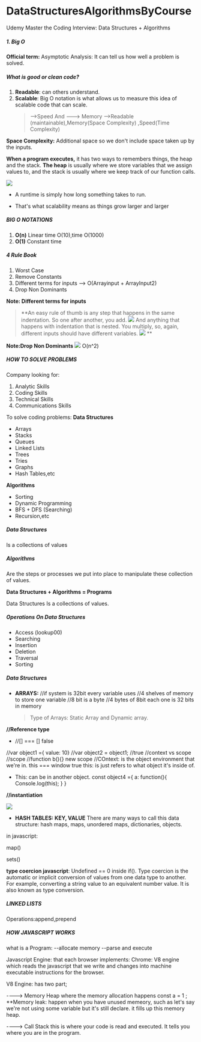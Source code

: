 # DataStructuresAlgorithmsByCourse

Udemy Master the Coding Interview: Data Structures + Algorithms

##### 1. Big O

**Official term:** Asymptotic Analysis:
It can tell us how well a problem is solved.

##### What is good or clean code?

1. **Readable**: can others understand.
1. **Scalable**: Big O notation is what allows us to measure this idea of scalable code that can scale.
   > -->Speed And ---> Memory
   > -->Readable (maintainable),Memory(Space Complexity) ,Speed(Time Complexity)

**Space Complexity:** Additional space so we don't include space taken up by the inputs.

**When a program executes,** it has two ways to remembers things, the heap and the stack.
**The heap** is usually where we store variables that we assign values to, and the stack is usually where we keep track of our function calls.

![](BigOchart.png)

- A runtime is simply how long something takes to run.

- That's what scalability means as things grow larger
  and larger

##### BIG O NOTATIONS

1. **O(n)** Linear time O(10),time O(1000)
1. **O(1)** Constant time

##### 4 Rule Book

1. Worst Case
1. Remove Constants
1. Different terms for inputs -->
   O(Arrayinput + ArrayInput2)
1. Drop Non Dominants

**Note: Different terms for inputs**

> **An easy rule of thumb is any step that happens in the same indentation. So one after another, you add.
> ![](Same%20indentations.png)
> And anything that happens with indentation that is nested. You multiply, so, again, different inputs should have different variables.
> ![](Different%20Indentation.png)
> **

**Note:Drop Non Dominants**
![](Dominant%20Term.png)
O(n^2)

##### HOW TO SOLVE PROBLEMS

Company looking for:

1. Analytic Skills
2. Coding Skills
3. Technical Skills
4. Communications Skills

To solve coding problems:
**Data Structures**

- Arrays
- Stacks
- Queues
- Linked Lists
- Trees
- Tries
- Graphs
- Hash Tables,etc

**Algorithms**

- Sorting
- Dynamic Programming
- BFS + DFS (Searching)
- Recursion,etc

##### Data Structures

Is a collections of values

##### Algorithms

Are the steps or processes we put into place to manipulate these collection of values.

**Data Structures + Algorithms = Programs**

Data Structures
Is a collections of values.

##### Operations On Data Structures

- Access (lookup00)
- Searching
- Insertion
- Deletion
- Traversal
- Sorting

##### Data Structures

- **ARRAYS:**
  //if system is 32bit every variable uses
  //4 shelves of memory to store one variable
  //8 bit is a byte
  //4 bytes of 8bit each one is 32 bits in memory
  > Type of Arrays: Static Array and Dynamic array.

**//Reference type**

- //[] === [] false

//var object1 ={ value: 10}
//var object2 = object1; //true
//context vs scope
//scope
//function b(){} new scope
//COntext: is the object environment that we're in.
this === window true
this: is just refers to what object it's inside of.

- This: can be in another object.
  const object4 ={
  a: function(){
  Console.log(this);
      }
      }

**//instantiation**

![](Array%20Memory.png)

- **HASH TABLES: KEY, VALUE**
  There are many ways to call this data structure: hash maps, maps, unordered maps, dictionaries, objects.

in javascript:

map()

sets()

**type coercion javascript**: Undefined == 0 inside if().
Type coercion is the automatic or implicit conversion of values from one data type to another. For example, converting a string value to an equivalent number value. It is also known as type conversion.

##### LINKED LISTS

Operations:append,prepend

##### HOW JAVASCRIPT WORKS

what is a Program:
--allocate memory
--parse and execute

Javascript Engine: that each browser implements:
Chrome: V8 engine which reads the javascript that we write
and changes into machine executable instructions for the browser.

V8 Engine:
has two part;

----> Memory Heap
where the memory allocation happens
const a = 1 ;
\*\*Memory leak: happen when you have unused memeory,
such as let's say we're not using some variable
but it's still declare. it fills up this memory heap.

----> Call Stack
this is where your code is read and executed.
It tells you where you are in the program.
